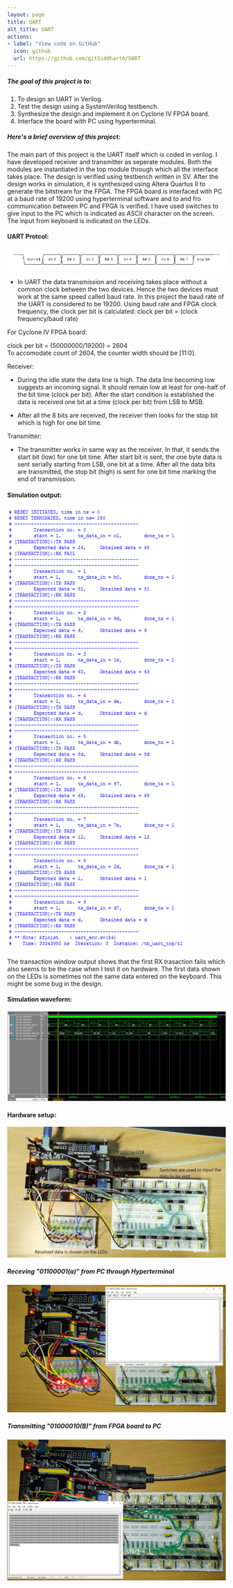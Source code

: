 ```yaml
---
layout: page
title: UART
alt_title: UART
actions:
- label: "View code on GitHub"
  icon: github
  url: https://github.com/gitSiddharth/UART
---
```



##### The goal of this project is to:                    
1. To design an UART in Verilog.
2. Test the design using a SystemVerilog testbench.
3. Synthesize the design and implement it on Cyclone IV FPGA board.
4. Interface the board with PC using hyperterminal.

##### Here's a brief overview of this project:                                       
The main part of this project is the UART itself which is coded in verilog. I have developed receiver and transmitter as seperate modules. Both the modules are instantiated in the top module through which all the interface takes place. The design is verified using testbench written in SV. After the design works in simulation, it is synthesized using Altera Quartus II to generate the bitstream for the FPGA. The FPGA board is interfaced with PC at a baud rate of 19200 using hyperterminal software and to and fro communication between PC and FPGA is verified. I have used switches to give input to the PC which is indicated as ASCII character on the screen. The input from keyboard is indicated on the LEDs.


#### UART Protcol:

![UART Transaction](/assets/images/UART_timing_diagram.svg.png)

* In UART the data transmission and receiving takes place without a common clock between the two devices. Hence the two devices must work at the same speed called baud rate. In this project the baud rate of the UART is considered to be 19200. 
Using baud rate and FPGA clock frequency, the clock per bit is calculated: clock per bit = (clock frequency/baud rate)

For Cyclone IV FPGA board: 

clock per bit = (50000000/19200) = 2604                    
To accomodate count of 2604, the counter width should be [11:0].

Receiver:
* During the idle state the data line is high. The data line becoming low suggests an incoming signal. It should remain low at least for one-half of the bit time (clock per bit). After the start condition is established the data is received one bit at a time (clock per bit) from LSB to MSB. 

* After all the 8 bits are received, the receiver then looks for the stop bit which is high for one bit time.

Transmitter:
* The transmitter works in same way as the receiver. In that, it sends the start bit (low) for one bit time. After start bit is sent, the one byte data is sent serially starting from LSB, one bit at a time. After all the data bits are transmitted, the stop bit (high) is sent for one bit time marking the end of transmission.

                                      

#### Simulation output:

![Transcript window](/assets/images/Transcript_window.bmp)

The transaction window output shows that the first RX trasaction fails which also seems to be the case when I test it on hardware. The first data shown on the LEDs is sometimes not the same data entered on the keyboard. This might be some bug in the design.

#### Simulation waveform:

![UART](/assets/images/uart_tb_wave.png)

#### Hardware setup:

![Hardware setup](/assets/images/hardware_setup.jpg)

##### Receving "01100001(a)" from PC through Hyperterminal

![Receive a](/assets/images/receive_a.jpg)

##### Transmitting "01000010(B)" from FPGA board to PC

![Transmit B](/assets/images/transmit_B.jpg)
